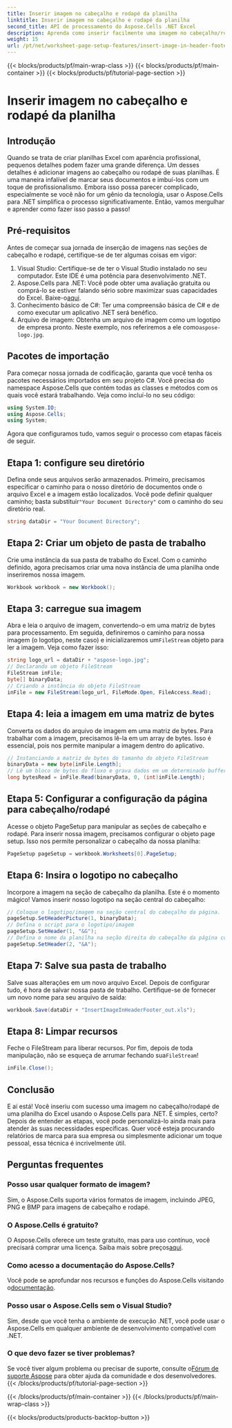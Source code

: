 ```yaml
---
title: Inserir imagem no cabeçalho e rodapé da planilha
linktitle: Inserir imagem no cabeçalho e rodapé da planilha
second_title: API de processamento do Aspose.Cells .NET Excel
description: Aprenda como inserir facilmente uma imagem no cabeçalho/rodapé usando o Aspose.Cells para .NET neste guia abrangente.
weight: 15
url: /pt/net/worksheet-page-setup-features/insert-image-in-header-footer/
---
```


{{< blocks/products/pf/main-wrap-class >}}
{{< blocks/products/pf/main-container >}}
{{< blocks/products/pf/tutorial-page-section >}}

# Inserir imagem no cabeçalho e rodapé da planilha

## Introdução
Quando se trata de criar planilhas Excel com aparência profissional, pequenos detalhes podem fazer uma grande diferença. Um desses detalhes é adicionar imagens ao cabeçalho ou rodapé de suas planilhas. É uma maneira infalível de marcar seus documentos e imbuí-los com um toque de profissionalismo. Embora isso possa parecer complicado, especialmente se você não for um gênio da tecnologia, usar o Aspose.Cells para .NET simplifica o processo significativamente. Então, vamos mergulhar e aprender como fazer isso passo a passo!
## Pré-requisitos
Antes de começar sua jornada de inserção de imagens nas seções de cabeçalho e rodapé, certifique-se de ter algumas coisas em vigor:
1. Visual Studio: Certifique-se de ter o Visual Studio instalado no seu computador. Este IDE é uma potência para desenvolvimento .NET.
2.  Aspose.Cells para .NET: Você pode obter uma avaliação gratuita ou comprá-lo se estiver falando sério sobre maximizar suas capacidades do Excel. Baixe-o[aqui](https://releases.aspose.com/cells/net/).
3. Conhecimento básico de C#: Ter uma compreensão básica de C# e de como executar um aplicativo .NET será benéfico.
4. Arquivo de imagem: Obtenha um arquivo de imagem como um logotipo de empresa pronto. Neste exemplo, nos referiremos a ele como`aspose-logo.jpg`.
## Pacotes de importação
Para começar nossa jornada de codificação, garanta que você tenha os pacotes necessários importados em seu projeto C#. Você precisa do namespace Aspose.Cells que contém todas as classes e métodos com os quais você estará trabalhando.
Veja como incluí-lo no seu código:
```csharp
using System.IO;
using Aspose.Cells;
using System;
```
Agora que configuramos tudo, vamos seguir o processo com etapas fáceis de seguir.
## Etapa 1: configure seu diretório
Defina onde seus arquivos serão armazenados.
 Primeiro, precisamos especificar o caminho para o nosso diretório de documentos onde o arquivo Excel e a imagem estão localizados. Você pode definir qualquer caminho; basta substituir`"Your Document Directory"` com o caminho do seu diretório real.
```csharp
string dataDir = "Your Document Directory";
```
## Etapa 2: Criar um objeto de pasta de trabalho
Crie uma instância da sua pasta de trabalho do Excel.
Com o caminho definido, agora precisamos criar uma nova instância de uma planilha onde inseriremos nossa imagem. 
```csharp
Workbook workbook = new Workbook();
```
## Etapa 3: carregue sua imagem
Abra e leia o arquivo de imagem, convertendo-o em uma matriz de bytes para processamento.
Em seguida, definiremos o caminho para nossa imagem (o logotipo, neste caso) e inicializaremos um`FileStream` objeto para ler a imagem. Veja como fazer isso:
```csharp
string logo_url = dataDir + "aspose-logo.jpg";
// Declarando um objeto FileStream
FileStream inFile;
byte[] binaryData;
// Criando a instância do objeto FileStream
inFile = new FileStream(logo_url, FileMode.Open, FileAccess.Read);
```
## Etapa 4: leia a imagem em uma matriz de bytes
Converta os dados do arquivo de imagem em uma matriz de bytes.
Para trabalhar com a imagem, precisamos lê-la em um array de bytes. Isso é essencial, pois nos permite manipular a imagem dentro do aplicativo.
```csharp
// Instanciando a matriz de bytes do tamanho do objeto FileStream
binaryData = new byte[inFile.Length];
// Lê um bloco de bytes do fluxo e grava dados em um determinado buffer de matriz de bytes.
long bytesRead = inFile.Read(binaryData, 0, (int)inFile.Length);
```
## Etapa 5: Configurar a configuração da página para cabeçalho/rodapé
Acesse o objeto PageSetup para manipular as seções de cabeçalho e rodapé.
Para inserir nossa imagem, precisamos configurar o objeto page setup. Isso nos permite personalizar o cabeçalho da nossa planilha:
```csharp
PageSetup pageSetup = workbook.Worksheets[0].PageSetup;
```
## Etapa 6: Insira o logotipo no cabeçalho
Incorpore a imagem na seção de cabeçalho da planilha.
Este é o momento mágico! Vamos inserir nosso logotipo na seção central do cabeçalho:
```csharp
// Coloque o logotipo/imagem na seção central do cabeçalho da página.
pageSetup.SetHeaderPicture(1, binaryData);
// Defina o script para o logotipo/imagem
pageSetup.SetHeader(1, "&G");
// Defina o nome da planilha na seção direita do cabeçalho da página com o script
pageSetup.SetHeader(2, "&A");
```
## Etapa 7: Salve sua pasta de trabalho
Salve suas alterações em um novo arquivo Excel.
Depois de configurar tudo, é hora de salvar nossa pasta de trabalho. Certifique-se de fornecer um novo nome para seu arquivo de saída:
```csharp
workbook.Save(dataDir + "InsertImageInHeaderFooter_out.xls");
```
## Etapa 8: Limpar recursos
Feche o FileStream para liberar recursos.
 Por fim, depois de toda manipulação, não se esqueça de arrumar fechando sua`FileStream`!
```csharp
inFile.Close();
```
## Conclusão
E aí está! Você inseriu com sucesso uma imagem no cabeçalho/rodapé de uma planilha do Excel usando o Aspose.Cells para .NET. É simples, certo? Depois de entender as etapas, você pode personalizá-lo ainda mais para atender às suas necessidades específicas. Quer você esteja procurando relatórios de marca para sua empresa ou simplesmente adicionar um toque pessoal, essa técnica é incrivelmente útil. 
## Perguntas frequentes
### Posso usar qualquer formato de imagem?
Sim, o Aspose.Cells suporta vários formatos de imagem, incluindo JPEG, PNG e BMP para imagens de cabeçalho e rodapé.
### O Aspose.Cells é gratuito?
 O Aspose.Cells oferece um teste gratuito, mas para uso contínuo, você precisará comprar uma licença. Saiba mais sobre preços[aqui](https://purchase.aspose.com/buy).
### Como acesso a documentação do Aspose.Cells?
 Você pode se aprofundar nos recursos e funções do Aspose.Cells visitando o[documentação](https://reference.aspose.com/cells/net/).
### Posso usar o Aspose.Cells sem o Visual Studio?
Sim, desde que você tenha o ambiente de execução .NET, você pode usar o Aspose.Cells em qualquer ambiente de desenvolvimento compatível com .NET.
### O que devo fazer se tiver problemas?
 Se você tiver algum problema ou precisar de suporte, consulte o[Fórum de suporte Aspose](https://forum.aspose.com/c/cells/9) para obter ajuda da comunidade e dos desenvolvedores.
{{< /blocks/products/pf/tutorial-page-section >}}

{{< /blocks/products/pf/main-container >}}
{{< /blocks/products/pf/main-wrap-class >}}

{{< blocks/products/products-backtop-button >}}
